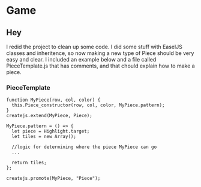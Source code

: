 # Game

## **Hey**
 I redid the project to clean up some code. I did some stuff with EaselJS classes and inheritence, so now making a new type of Piece should be very easy and clear. I included an example below and a file called PieceTemplate.js that has comments, and that chould explain how to make a piece.

### PieceTemplate
  `````
function MyPiece(row, col, color) {
	this.Piece_constructor(row, col, color, MyPiece.pattern);
}
createjs.extend(MyPiece, Piece);

MyPiece.pattern = () => {
	let piece = Highlight.target;
	let tiles = new Array();

	//logic for determining where the piece MyPiece can go
	...

	return tiles;
};

createjs.promote(MyPiece, "Piece");

`````

